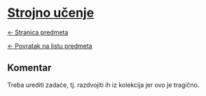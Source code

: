 # [Strojno učenje](https://www.github.com/studosi-fer/STRUCE)
[<- Stranica predmeta](https://www.fer.unizg.hr/predmet/su)

[<- Povratak na listu predmeta](https://www.github.com/studosi/FER)

## Komentar

Treba urediti zadaće, tj. razdvojiti ih iz kolekcija jer ovo je tragično.